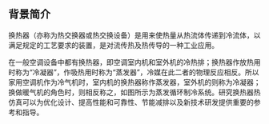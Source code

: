 ## 背景简介
换热器（亦称为热交换器或热交换设备）是用来使热量从热流体传递到冷流体，以满足规定的工艺要求的装置，是对流传热及热传导的一种工业应用。

在一般空调设备中都有换热器，即空调室内机和室外机的冷热排；换热器作放热用时称为“冷凝器”，作吸热用时称为“蒸发器”，冷媒在此二者的物理反应相反。所以家用空调机作为冷气机时，室内机的换热器称作蒸发器，室外机的则称为冷凝器；换做暖气机的角色时，则相反称之，如图所示为蒸发循环制冷系统。研究换热器热仿真可以为优化设计、提高性能和可靠性、节能减排以及新技术研发提供重要的参考和指导。
